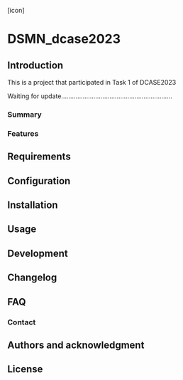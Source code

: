 [icon]
# DSMN_dcase2023
## Introduction 
This is a project that participated in Task 1 of DCASE2023

Waiting for update..............................................................
### Summary 
### Features
## Requirements
## Configuration 
## Installation 
## Usage
## Development 
## Changelog 
## FAQ 
### Contact 
## Authors and acknowledgment 
## License 
